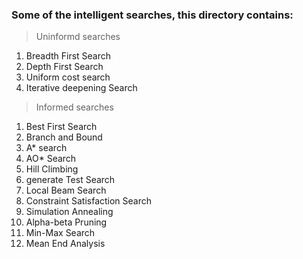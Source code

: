 ### Some of the intelligent searches, this directory contains:

> Uninformd searches
1. Breadth First Search
2. Depth First Search
3. Uniform cost search
4. Iterative deepening Search


> Informed searches
1. Best First Search
2. Branch and Bound
3. A* search
4. AO* Search
5. Hill Climbing
6. generate Test Search
7. Local Beam Search
8. Constraint Satisfaction Search
9. Simulation Annealing
10. Alpha-beta Pruning
11. Min-Max Search
12. Mean End Analysis
